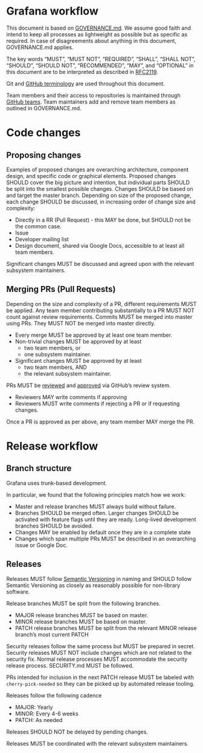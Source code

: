 # Grafana workflow

This document is based on [GOVERNANCE.md](GOVERNANCE.md). We assume good faith and intend to keep all processes as lightweight as possible but as specific as required. In case of disagreements about anything in this document, GOVERNANCE.md applies.

The key words “MUST”, “MUST NOT”, “REQUIRED”, “SHALL”, “SHALL NOT”, “SHOULD”, “SHOULD NOT”, “RECOMMENDED”, “MAY”, and “OPTIONAL” in this document are to be interpreted as described in [RFC2119](http://tools.ietf.org/html/rfc2119).

Git and [GitHub terminology](https://help.github.com/en/github/getting-started-with-github/github-glossary) are used throughout this document.

Team members and their access to repositories is maintained through [GitHub teams](https://help.github.com/en/github/setting-up-and-managing-organizations-and-teams/about-teams). Team maintainers add and remove team members as outlined in GOVERNANCE.md.

# Code changes

## Proposing changes

Examples of proposed changes are overarching architecture, component design, and specific code or graphical elements. Proposed changes SHOULD cover the big picture and intention, but individual parts SHOULD be split into the smallest possible changes. Changes SHOULD be based on and target the master branch. Depending on size of the proposed change, each change SHOULD be discussed, in increasing order of change size and complexity:
* Directly in a RR (Pull Request) - this MAY be done, but SHOULD not be the common case.
* Issue
* Developer mailing list
* Design document, shared via Google Docs, accessible to at least all team members.

Significant changes MUST be discussed and agreed upon with the relevant subsystem maintainers.

## Merging PRs (Pull Requests)

Depending on the size and complexity of a PR, different requirements MUST be applied. Any team member contributing substantially to a PR MUST NOT count against review requirements.
Commits MUST be merged into master using PRs. They MUST NOT be merged into master directly.
* Every merge MUST be approved by at least one team member.
* Non-trivial changes MUST be approved by at least
  * two team members, or
  * one subsystem maintainer.
* Significant changes MUST be approved by at least
  * two team members, AND
  * the relevant subsystem maintainer.

PRs MUST be [reviewed](https://help.github.com/en/github/collaborating-with-issues-and-pull-requests/reviewing-changes-in-pull-requests) and [approved](https://help.github.com/en/github/collaborating-with-issues-and-pull-requests/approving-a-pull-request-with-required-reviews) via GitHub’s review system.
* Reviewers MAY write comments if approving
* Reviewers MUST write comments if rejecting a PR or if requesting changes.

Once a PR is approved as per above, any team member MAY merge the PR.

# Release workflow

## Branch structure

Grafana uses trunk-based development.

In particular, we found that the following principles match how we work:
* Master and release branches MUST always build without failure.
* Branches SHOULD be merged often. Larger changes SHOULD be activated with feature flags until they are ready. Long-lived development branches SHOULD be avoided.
* Changes MAY be enabled by default once they are in a complete state
* Changes which span multiple PRs MUST be described in an overarching issue or Google Doc.

## Releases

Releases MUST follow [Semantic Versioning](https://semver.org/) in naming and SHOULD follow Semantic Versioning as closely as reasonably possible for non-library software.

Release branches MUST be split from the following branches.
* MAJOR release branches MUST be based on master.
* MINOR release branches MUST be based on master.
* PATCH release branches MUST be split from the relevant MINOR release branch’s most current PATCH

Security releases follow the same process but MUST be prepared in secret. Security releases MUST NOT include changes which are not related to the security fix. Normal release processes MUST accommodate the security release process. SECURITY.md MUST be followed.

PRs intended for inclusion in the next PATCH release MUST be labeled with `cherry-pick-needed` so they can be picked up by automated release tooling.

Releases follow the following cadence
* MAJOR: Yearly
* MINOR: Every 4-6 weeks
* PATCH: As needed

Releases SHOULD NOT be delayed by pending changes.

Releases MUST be coordinated with the relevant subsystem maintainers.
